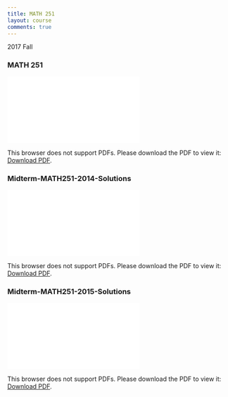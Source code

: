 ```yaml
---
title: MATH 251
layout: course
comments: true
---
```


2017 Fall

<!--more-->
### MATH 251
<object data="{{ site.baseurl }}/assets/MATH 251/MATH 251.pdf" type="application/pdf" width="100%" height="850px">
    <embed src="{{ site.baseurl }}/assets/MATH 251/MATH 251.pdf" type="application/pdf">
        <p>This browser does not support PDFs. Please download the PDF to view it: <a href="{{ site.baseurl }}/assets/MATH 251/MATH 251.pdf">Download PDF</a>.</p>
    </embed>
</object>

### Midterm-MATH251-2014-Solutions
<object data="{{ site.baseurl }}/assets/MATH 251/Midterm-MATH251-2014-Solutions.pdf" type="application/pdf" width="100%" height="850px">
    <embed src="{{ site.baseurl }}/assets/MATH 251/Midterm-MATH251-2014-Solutions.pdf" type="application/pdf">
        <p>This browser does not support PDFs. Please download the PDF to view it: <a href="{{ site.baseurl }}/assets/MATH 251/Midterm-MATH251-2014-Solutions.pdf">Download PDF</a>.</p>
    </embed>
</object>

### Midterm-MATH251-2015-Solutions
<object data="{{ site.baseurl }}/assets/MATH 251/Midterm-MATH251-2015-Solutions.pdf" type="application/pdf" width="100%" height="850px">
    <embed src="{{ site.baseurl }}/assets/MATH 251/Midterm-MATH251-2015-Solutions.pdf" type="application/pdf">
        <p>This browser does not support PDFs. Please download the PDF to view it: <a href="{{ site.baseurl }}/assets/MATH 251/Midterm-MATH251-2015-Solutions.pdf">Download PDF</a>.</p>
    </embed>
</object>
